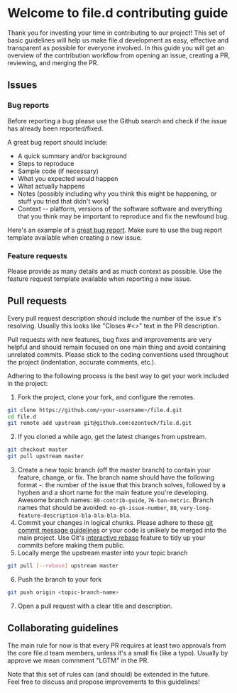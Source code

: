 # Welcome to file.d contributing guide
Thank you for investing your time in contributing to our project! This set of basic guidelines will help us make file.d development as easy, effective and transparent as possible for everyone involved.
In this guide you will get an overview of the contribution workflow from opening an issue, creating a PR, reviewing, and merging the PR.

## Issues
### Bug reports
Before reporting a bug please use the Github search and check if the issue has already been reported/fixed.

A great bug report should include: 
- A quick summary and/or background
- Steps to reproduce
- Sample code (if necessary)
- What you expected would happen
- What actually happens
- Notes (possibly including why you think this might be happening, or stuff you tried that didn't work)
- Context -- platform, versions of the software software and everything that you think may be important to reproduce and fix the newfound bug.

Here's an example of a [great bug report](http://www.openradar.me/11905408).
Make sure to use the bug report template available when creating a new issue.


### Feature requests
Please provide as many details and as much context as possible. Use the feature request template available when reporting a new issue.

## Pull requests
Every pull request description should include the number of the issue it's resolving. Usually this looks like "Closes #<>" text in the PR description.

Pull requests with new features, bug fixes and improvements are very helpful and should remain focused on one main thing and avoid containing unrelated commits.
Please stick to the coding conventions used throughout the project (indentation, accurate comments, etc.).

Adhering to the following process is the best way to get your work included in the project:
1. Fork the project, clone your fork, and configure the remotes.
```bash
git clone https://github.com/<your-username>/file.d.git
cd file.d
git remote add upstream git@github.com:ozontech/file.d.git
```
2. If you cloned a while ago, get the latest changes from upstream.
```bash
git checkout master
git pull upstream master
```
3. Create a new topic branch (off the master branch) to contain your feature, change, or fix.
  The branch name should have the following format <issue-no>-<short-topic-name>: the number of the issue that this branch solves, followed by a hyphen and a short name for the main feature you're developing.
  Awesome branch names: `80-contrib-guide`, `76-ban-metric`.
  Branch names that should be avoided: `no-gh-issue-number`, `80`, `very-long-feature-description-bla-bla-bla-bla`.
4. Commit your changes in logical chunks. Please adhere to these [git commit message guidelines](https://tbaggery.com/2008/04/19/a-note-about-git-commit-messages.html) or your code is unlikely be merged into the main project. Use Git's [interactive rebase](https://docs.github.com/en/get-started/using-git/about-git-rebase) feature to tidy up your commits before making them public.
5. Locally merge the upstream master into your topic branch
```bash
git pull [--rebase] upstream master
```
6. Push the branch to your fork
```bash
git push origin <topic-branch-name>
```
7. Open a pull request with a clear title and description.


## Collaborating guidelines

The main rule for now is that every PR requires at least two approvals from the core file.d team members, unless it's a small fix (like a typo). Usually by approve we mean commment "LGTM" in the PR.

Note that this set of rules can (and should) be extended in the future.  
Feel free to discuss and propose improvements to this guidelines!


